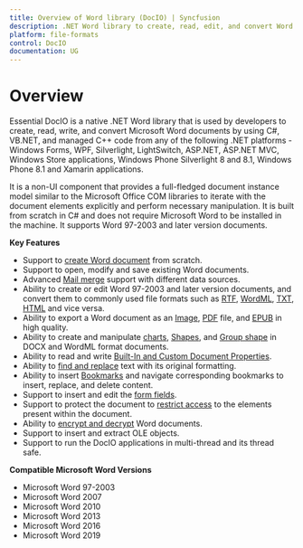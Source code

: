 ```yaml
---
title: Overview of Word library (DocIO) | Syncfusion
description: .NET Word library to create, read, edit, and convert Word documents in C#, VB.NET, Windows Forms, WPF, ASP.NET, MVC, .NET Core, UWP, and Xamarin applications.
platform: file-formats
control: DocIO
documentation: UG
---
```

# Overview

Essential DocIO is a native .NET Word library that is used by developers to create, read, write, and convert Microsoft Word documents by using C#, VB.NET, and managed C++ code from any of the following .NET platforms - Windows Forms, WPF, Silverlight, LightSwitch, ASP.NET, ASP.NET MVC, Windows Store applications, Windows Phone Silverlight 8 and 8.1, Windows Phone 8.1 and Xamarin applications. 

It is a non-UI component that provides a full-fledged document instance model similar to the Microsoft Office COM libraries to iterate with the document elements explicitly and perform necessary manipulation. It is built from scratch in C# and does not require Microsoft Word to be installed in the machine. It supports Word 97-2003 and later version documents.

**Key Features**

* Support to [create Word document](https://help.syncfusion.com/file-formats/docio/getting-started) from scratch.
* Support to open, modify and save existing Word documents.
* Advanced [Mail merge](https://help.syncfusion.com/file-formats/docio/working-with-mailmerge) support with different data sources.
* Ability to create or edit Word 97-2003 and later version documents, and convert them to commonly used file formats such as [RTF](https://help.syncfusion.com/file-formats/docio/rtfhttps://help.syncfusion.com/file-formats/docio/rtf), [WordML](https://help.syncfusion.com/file-formats/docio/word-file-formats#word-processing-xml-xml), [TXT](https://help.syncfusion.com/file-formats/docio/text), [HTML](https://help.syncfusion.com/file-formats/docio/html) and vice versa.
* Ability to export a Word document as an [Image](https://help.syncfusion.com/file-formats/docio/word-to-image), [PDF](https://help.syncfusion.com/file-formats/docio/word-to-pdf) file, and [EPUB](https://help.syncfusion.com/file-formats/docio/word-to-epub) in high quality.
* Ability to create and manipulate [charts](https://help.syncfusion.com/file-formats/docio/working-with-charts), [Shapes](https://help.syncfusion.com/file-formats/docio/working-with-shapes), and [Group shape](https://help.syncfusion.com/file-formats/docio/working-with-shapes#grouping-shapes) in DOCX and WordML format documents.
* Ability to read and write [Built-In and Custom Document Properties](https://help.syncfusion.com/file-formats/docio/working-with-word-document#working-with-word-document-properties).
* Ability to [find and replace](https://help.syncfusion.com/file-formats/docio/working-with-find-and-replace) text with its original formatting.
* Ability to insert [Bookmarks](https://help.syncfusion.com/file-formats/docio/working-with-bookmarks) and navigate corresponding bookmarks to insert, replace, and delete content.
* Support to insert and edit the [form fields](https://help.syncfusion.com/file-formats/docio/working-with-form-fields).
* Support to protect the document to [restrict access](https://help.syncfusion.com/file-formats/docio/working-with-security#protecting-word-document-from-editing) to the elements present within the document.
* Ability to [encrypt and decrypt](https://help.syncfusion.com/file-formats/docio/working-with-security) Word documents.
* Support to insert and extract OLE objects.
* Support to run the DocIO applications in multi-thread and its thread safe.

**Compatible Microsoft Word Versions**

* Microsoft Word 97-2003
* Microsoft Word 2007
* Microsoft Word 2010
* Microsoft Word 2013
* Microsoft Word 2016
* Microsoft Word 2019
